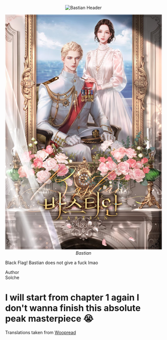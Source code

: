<p align="center">
<img src="https://readme-typing-svg.herokuapp.com?font=Pirata+One&size=32&color=E8B90E&center=true&width=600&lines=Bastian&repeat=false" alt="Bastian Header" />
</p>






<p align="center">
  <img src="./assets/bastian.jpg" alt="Bastian Cover" style="max-width:100%;height:auto;" />
  <br>
  <em><i>Bastian</i></em>
</p>

Black Flag! Bastian does not give a fuck lmao 

Author
<br>
Solche


# I will start from chapter 1 again I don't wanna finish this absolute peak masterpiece  😭

Translations taken from [Woopread](https://woopread.com/)
